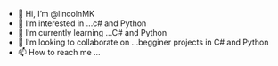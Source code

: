 - 👋 Hi, I’m @lincolnMK
- 👀 I’m interested in ...c# and Python
- 🌱 I’m currently learning ...C# and Python
- 💞️ I’m looking to collaborate on ...begginer projects in C# and Python
- 📫 How to reach me ...

<!---
lincolnMK/lincolnMK is a ✨ special ✨ repository because its `README.md` (this file) appears on your GitHub profile.
You can click the Preview link to take a look at your changes.
--->
